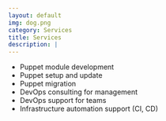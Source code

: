 ```yaml
---
layout: default
img: dog.png
category: Services
title: Services
description: |
---
```

  - Puppet module development
  - Puppet setup and update
  - Puppet migration
  - DevOps consulting for management
  - DevOps support for teams
  - Infrastructure automation support (CI, CD)

